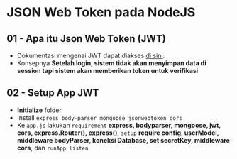 # JSON Web Token pada NodeJS  

## 01 - Apa itu Json Web Token (JWT)  
- Dokumentasi mengenai JWT dapat diakses [di sini](https://jwt.io/).
- Konsepnya **Setelah login, sistem tidak akan menyimpan data di session tapi sistem akan memberikan token untuk verifikasi**  

## 02 - Setup App JWT  
- **Initialize** folder
- Install `express body-parser mongoose jsonwebtoken cors`
- Ke `app.js` lakukan `requirement` **express, bodyparser, mongoose, jwt, cors, express.Router(), express()**, `setup` **require config, userModel, middleware bodyParser, koneksi Database, set secretKey, middleware cors**, dan `runApp listen`
